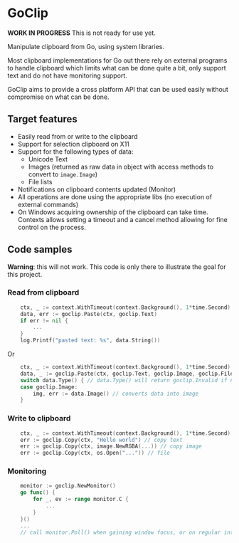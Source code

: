 # GoClip

**WORK IN PROGRESS** This is not ready for use yet.

Manipulate clipboard from Go, using system libraries.

Most clipboard implementations for Go out there rely on external programs to handle clipboard which limits what can be done quite a bit, only support text and do not have monitoring support.

GoClip aims to provide a cross platform API that can be used easily without compromise on what can be done.

## Target features

* Easily read from or write to the clipboard
* Support for selection clipboard on X11
* Support for the following types of data:
  * Unicode Text
  * Images (returned as raw data in object with access methods to convert to `image.Image`)
  * File lists
* Notifications on clipboard contents updated (Monitor)
* All operations are done using the appropriate libs (no execution of external commands)
* On Windows acquiring ownership of the clipboard can take time. Contexts allows setting a timeout and a cancel method allowing for fine control on the process.

## Code samples

**Warning**: this will not work. This code is only there to illustrate the goal for this project.

### Read from clipboard

```go
	ctx, _ := context.WithTimeout(context.Background(), 1*time.Second)
	data, err := goclip.Paste(ctx, goclip.Text)
	if err != nil {
		...
	}
	log.Printf("pasted text: %s", data.String())
```

Or

```go
	ctx, _ := context.WithTimeout(context.Background(), 1*time.Second)
	data, _ := goclip.Paste(ctx, goclip.Text, goclip.Image, goclip.FileList)
	switch data.Type() { // data.Type() will return goclip.Invalid if no data
	case goclip.Image:
		img, err := data.Image() // converts data into image
	}
```

### Write to clipboard

```go
	ctx, _ := context.WithTimeout(context.Background(), 1*time.Second)
	err := goclip.Copy(ctx, "Hello world") // copy text
	err := goclip.Copy(ctx, image.NewRGBA(...)) // copy image
	err := goclip.Copy(ctx, os.Open("...")) // file
```

### Monitoring

```go
	monitor := goclip.NewMonitor()
	go func() {
		for _, ev := range monitor.C {
			...
		}
	}()
	...
	// call monitor.Poll() when gaining window focus, or on regular interval
```
